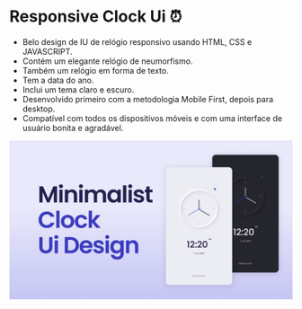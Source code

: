 # Responsive Clock Ui :alarm_clock:

- Belo design de IU de relógio responsivo usando HTML, CSS e JAVASCRIPT.
- Contém um elegante relógio de neumorfismo.
- Também um relógio em forma de texto.
- Tem a data do ano.
- Inclui um tema claro e escuro.
- Desenvolvido primeiro com a metodologia Mobile First, depois para desktop.
- Compatível com todos os dispositivos móveis e com uma interface de usuário bonita e agradável.

![Clock ui](/preview.png)